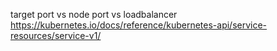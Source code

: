 target port vs node port vs loadbalancer
https://kubernetes.io/docs/reference/kubernetes-api/service-resources/service-v1/